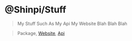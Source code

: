 # @Shinpi/Stuff
> My Stuff Such As My Api My Website Blah Blah Blah
 
> Package,
> [Website](https://shinpitekita.repl.co/home),
> [Api](https://shinpitekita.repl.co/api)
